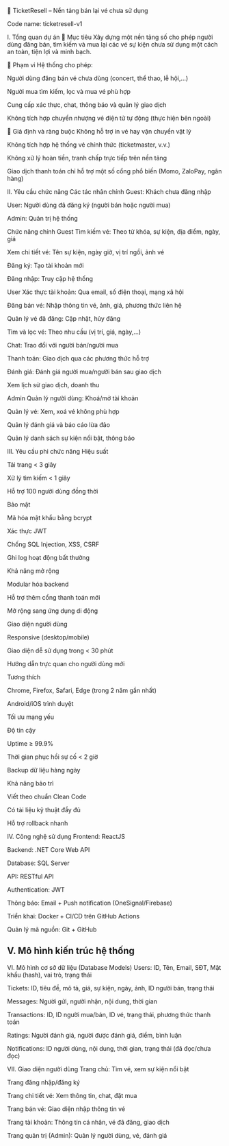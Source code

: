 🎫 TicketResell – Nền tảng bán lại vé chưa sử dụng

Code name: ticketresell-v1

I. Tổng quan dự án
🎯 Mục tiêu
Xây dựng một nền tảng số cho phép người dùng đăng bán, tìm kiếm và mua lại các vé sự kiện chưa sử dụng một cách an toàn, tiện lợi và minh bạch.

📌 Phạm vi
Hệ thống cho phép:

Người dùng đăng bán vé chưa dùng (concert, thể thao, lễ hội,…)

Người mua tìm kiếm, lọc và mua vé phù hợp

Cung cấp xác thực, chat, thông báo và quản lý giao dịch

Không tích hợp chuyển nhượng vé điện tử tự động (thực hiện bên ngoài)

📎 Giả định và ràng buộc
Không hỗ trợ in vé hay vận chuyển vật lý

Không tích hợp hệ thống vé chính thức (ticketmaster, v.v.)

Không xử lý hoàn tiền, tranh chấp trực tiếp trên nền tảng

Giao dịch thanh toán chỉ hỗ trợ một số cổng phổ biến (Momo, ZaloPay, ngân hàng)

II. Yêu cầu chức năng
 Các tác nhân chính
Guest: Khách chưa đăng nhập

User: Người dùng đã đăng ký (người bán hoặc người mua)

Admin: Quản trị hệ thống

 Chức năng chính
Guest
Tìm kiếm vé: Theo từ khóa, sự kiện, địa điểm, ngày, giá

Xem chi tiết vé: Tên sự kiện, ngày giờ, vị trí ngồi, ảnh vé

Đăng ký: Tạo tài khoản mới

Đăng nhập: Truy cập hệ thống

User
Xác thực tài khoản: Qua email, số điện thoại, mạng xã hội

Đăng bán vé: Nhập thông tin vé, ảnh, giá, phương thức liên hệ

Quản lý vé đã đăng: Cập nhật, hủy đăng

Tìm và lọc vé: Theo nhu cầu (vị trí, giá, ngày,...)

Chat: Trao đổi với người bán/người mua

Thanh toán: Giao dịch qua các phương thức hỗ trợ

Đánh giá: Đánh giá người mua/người bán sau giao dịch

Xem lịch sử giao dịch, doanh thu

Admin
Quản lý người dùng: Khoá/mở tài khoản

Quản lý vé: Xem, xoá vé không phù hợp

Quản lý đánh giá và báo cáo lừa đảo

Quản lý danh sách sự kiện nổi bật, thông báo

III. Yêu cầu phi chức năng
Hiệu suất

Tải trang < 3 giây

Xử lý tìm kiếm < 1 giây

Hỗ trợ 100 người dùng đồng thời

Bảo mật

Mã hóa mật khẩu bằng bcrypt

Xác thực JWT

Chống SQL Injection, XSS, CSRF

Ghi log hoạt động bất thường

Khả năng mở rộng

Modular hóa backend

Hỗ trợ thêm cổng thanh toán mới

Mở rộng sang ứng dụng di động

Giao diện người dùng

Responsive (desktop/mobile)

Giao diện dễ sử dụng trong < 30 phút

Hướng dẫn trực quan cho người dùng mới

Tương thích

Chrome, Firefox, Safari, Edge (trong 2 năm gần nhất)

Android/iOS trình duyệt

Tối ưu mạng yếu

Độ tin cậy

Uptime ≥ 99.9%

Thời gian phục hồi sự cố < 2 giờ

Backup dữ liệu hàng ngày

Khả năng bảo trì

Viết theo chuẩn Clean Code

Có tài liệu kỹ thuật đầy đủ

Hỗ trợ rollback nhanh

IV. Công nghệ sử dụng
Frontend: ReactJS

Backend: .NET Core Web API

Database: SQL Server

API: RESTful API

Authentication: JWT

Thông báo: Email + Push notification (OneSignal/Firebase)

Triển khai: Docker + CI/CD trên GitHub Actions

Quản lý mã nguồn: Git + GitHub

V. Mô hình kiến trúc hệ thống
----
VI. Mô hình cơ sở dữ liệu (Database Models)
Users: ID, Tên, Email, SĐT, Mật khẩu (hash), vai trò, trạng thái

Tickets: ID, tiêu đề, mô tả, giá, sự kiện, ngày, ảnh, ID người bán, trạng thái

Messages: Người gửi, người nhận, nội dung, thời gian

Transactions: ID, ID người mua/bán, ID vé, trạng thái, phương thức thanh toán

Ratings: Người đánh giá, người được đánh giá, điểm, bình luận

Notifications: ID người dùng, nội dung, thời gian, trạng thái (đã đọc/chưa đọc)

VII. Giao diện người dùng
Trang chủ: Tìm vé, xem sự kiện nổi bật

Trang đăng nhập/đăng ký

Trang chi tiết vé: Xem thông tin, chat, đặt mua

Trang bán vé: Giao diện nhập thông tin vé

Trang tài khoản: Thông tin cá nhân, vé đã đăng, giao dịch

Trang quản trị (Admin): Quản lý người dùng, vé, đánh giá
